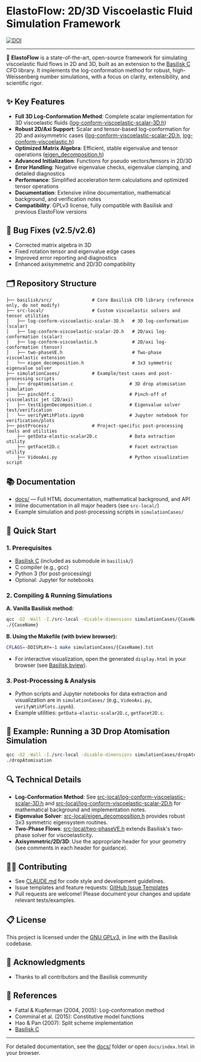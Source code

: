 # ElastoFlow: 2D/3D Viscoelastic Fluid Simulation Framework

[![DOI](https://zenodo.org/badge/874384071.svg)](https://doi.org/10.5281/zenodo.14011692)

---

🚀 **ElastoFlow** is a state-of-the-art, open-source framework for simulating viscoelastic fluid flows in 2D and 3D, built as an extension to the [Basilisk C](http://basilisk.fr/) CFD library. It implements the log-conformation method for robust, high-Weissenberg number simulations, with a focus on clarity, extensibility, and scientific rigor.

## ✨ Key Features

- **Full 3D Log-Conformation Method**: Complete scalar implementation for 3D viscoelastic fluids ([log-conform-viscoelastic-scalar-3D.h](src-local/log-conform-viscoelastic-scalar-3D.h))
- **Robust 2D/Axi Support**: Scalar and tensor-based log-conformation for 2D and axisymmetric cases ([log-conform-viscoelastic-scalar-2D.h](src-local/log-conform-viscoelastic-scalar-2D.h), [log-conform-viscoelastic.h](src-local/log-conform-viscoelastic.h))
- **Optimized Matrix Algebra**: Efficient, stable eigenvalue and tensor operations ([eigen_decomposition.h](src-local/eigen_decomposition.h))
- **Advanced Initialization**: Functions for pseudo vectors/tensors in 2D/3D
- **Error Handling**: Negative eigenvalue checks, eigenvalue clamping, and detailed diagnostics
- **Performance**: Simplified acceleration term calculations and optimized tensor operations
- **Documentation**: Extensive inline documentation, mathematical background, and verification notes
- **Compatibility**: GPLv3 license, fully compatible with Basilisk and previous ElastoFlow versions

## 🐛 Bug Fixes (v2.5/v2.6)
- Corrected matrix algebra in 3D
- Fixed rotation tensor and eigenvalue edge cases
- Improved error reporting and diagnostics
- Enhanced axisymmetric and 2D/3D compatibility

## 🗂️ Repository Structure

```
├── basilisk/src/               # Core Basilisk CFD library (reference only, do not modify)
├── src-local/                  # Custom viscoelastic solvers and tensor utilities
│   ├── log-conform-viscoelastic-scalar-3D.h   # 3D log-conformation (scalar)
│   ├── log-conform-viscoelastic-scalar-2D.h   # 2D/axi log-conformation (scalar)
│   ├── log-conform-viscoelastic.h             # 2D/axi log-conformation (tensor)
│   ├── two-phaseVE.h                          # Two-phase viscoelastic extension
│   └── eigen_decomposition.h                  # 3x3 symmetric eigenvalue solver
├── simulationCases/            # Example/test cases and post-processing scripts
│   ├── dropAtomisation.c                     # 3D drop atomisation simulation
│   ├── pinchOff.c                            # Pinch-off of viscoelastic jet (2D/axi)
│   ├── testEigenDecomposition.c              # Eigenvalue solver test/verification
│   └── verifyWtihPlots.ipynb                 # Jupyter notebook for verification/plots
├── postProcess/                # Project-specific post-processing tools and utilities
    ├── getData-elastic-scalar2D.c            # Data extraction utility
    ├── getFacet2D.c                          # Facet extraction utility
    ├── VideoAxi.py                           # Python visualization script
```

## 📚 Documentation
- [docs/](docs/) — Full HTML documentation, mathematical background, and API
- Inline documentation in all major headers (see `src-local/`)
- Example simulation and post-processing scripts in `simulationCases/`

## 🚀 Quick Start

### 1. Prerequisites
- [Basilisk C](http://basilisk.fr/) (included as submodule in `basilisk/`)
- C compiler (e.g., gcc)
- Python 3 (for post-processing)
- Optional: Jupyter for notebooks

### 2. Compiling & Running Simulations

**A. Vanilla Basilisk method:**
```sh
qcc -O2 -Wall -I./src-local -disable-dimensions simulationCases/{CaseName}.c -o {CaseName} -lm 
./{CaseName}
```

**B. Using the Makefile (with bview browser):**
```sh
CFLAGS=-DDISPLAY=-1 make simulationCases/{CaseName}.tst
```

- For interactive visualization, open the generated `display.html` in your browser (see [Basilisk bview](http://basilisk.fr/three.js/editor/index.html?ws://localhost:7100)).

### 3. Post-Processing & Analysis
- Python scripts and Jupyter notebooks for data extraction and visualization are in `simulationCases/` (e.g., `VideoAxi.py`, `verifyWtihPlots.ipynb`).
- Example utilities: `getData-elastic-scalar2D.c`, `getFacet2D.c`.

## 📝 Example: Running a 3D Drop Atomisation Simulation

```sh
qcc -O2 -Wall -I./src-local -disable-dimensions simulationCases/dropAtomisation.c -o dropAtomisation -lm
./dropAtomisation
```

## 🔍 Technical Details
- **Log-Conformation Method**: See [src-local/log-conform-viscoelastic-scalar-3D.h](src-local/log-conform-viscoelastic-scalar-3D.h) and [src-local/log-conform-viscoelastic-scalar-2D.h](src-local/log-conform-viscoelastic-scalar-2D.h) for mathematical background and implementation notes.
- **Eigenvalue Solver**: [src-local/eigen_decomposition.h](src-local/eigen_decomposition.h) provides robust 3x3 symmetric eigensystem routines.
- **Two-Phase Flows**: [src-local/two-phaseVE.h](src-local/two-phaseVE.h) extends Basilisk's two-phase solver for viscoelasticity.
- **Axisymmetric/2D/3D**: Use the appropriate header for your geometry (see comments in each header for guidance).

## 🧑‍💻 Contributing
- See [CLAUDE.md](CLAUDE.md) for code style and development guidelines.
- Issue templates and feature requests: [GitHub Issue Templates](.github/ISSUE_TEMPLATE/)
- Pull requests are welcome! Please document your changes and update relevant tests/examples.

## 📋 License
This project is licensed under the [GNU GPLv3](LICENSE), in line with the Basilisk codebase.

## 🙏 Acknowledgments
- Thanks to all contributors and the Basilisk community

## 🔗 References
- Fattal & Kupferman (2004, 2005): Log-conformation method
- Comminal et al. (2015): Constitutive model functions
- Hao & Pan (2007): Split scheme implementation
- [Basilisk C](http://basilisk.fr/)

---
For detailed documentation, see the [docs/](docs/) folder or open `docs/index.html` in your browser.
